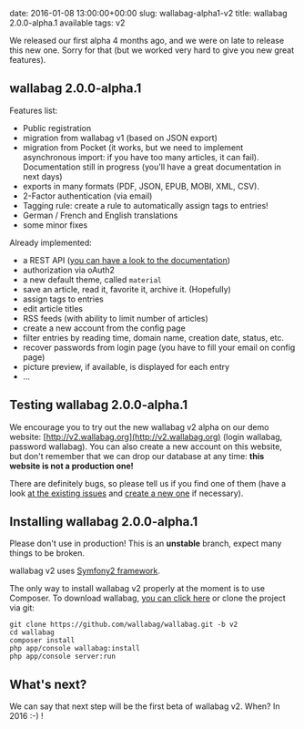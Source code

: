 date: 2016-01-08 13:00:00+00:00
slug: wallabag-alpha1-v2
title: wallabag 2.0.0-alpha.1 available
tags: v2

We released our first alpha 4 months ago, and we were on late to release this new one. Sorry for that (but we worked very hard to give you new great features). 

## wallabag 2.0.0-alpha.1

Features list:

* Public registration
* migration from wallabag v1 (based on JSON export)
* migration from Pocket (it works, but we need to implement asynchronous import: if you have too many articles, it can fail). Documentation still in progress (you'll have a great documentation in next days)
* exports in many formats (PDF, JSON, EPUB, MOBI, XML, CSV). 
* 2-Factor authentication (via email)
* Tagging rule: create a rule to automatically assign tags to entries! 
* German / French and English translations
* some minor fixes

Already implemented: 

* a REST API ([you can have a look to the documentation](http://v2.wallabag.org/api/doc))
* authorization via oAuth2
* a new default theme, called `material`
* save an article, read it, favorite it, archive it. (Hopefully)
* assign tags to entries
* edit article titles
* RSS feeds (with ability to limit number of articles)
* create a new account from the config page
* filter entries by reading time, domain name, creation date, status, etc.
* recover passwords from login page (you have to fill your email on config page)
* picture preview, if available, is displayed for each entry
* ...

## Testing wallabag 2.0.0-alpha.1

We encourage you to try out the new wallabag v2 alpha on our demo website: [http://v2.wallabag.org](http://v2.wallabag.org) (login wallabag, password wallabag). You can also create a new account on this website, but don't remember that we can drop our database at any time: **this website is not a production one!**

There are definitely bugs, so please tell us if you find one of them (have a look [at the existing issues](https://github.com/wallabag/wallabag/issues) and [create a new one](https://github.com/wallabag/wallabag/issues/new) if necessary).

## Installing wallabag 2.0.0-alpha.1

Please don't use in production! This is an **unstable** branch, expect many things to be broken.

wallabag v2 uses [Symfony2 framework](http://symfony.com).

The only way to install wallabag v2 properly at the moment is to use Composer. To download wallabag, [you can click here]({filename}pages/download.md) or clone the project via git:

```
git clone https://github.com/wallabag/wallabag.git -b v2
cd wallabag
composer install
php app/console wallabag:install
php app/console server:run
```

## What's next?

We can say that next step will be the first beta of wallabag v2. When? In 2016 :-) ! 

